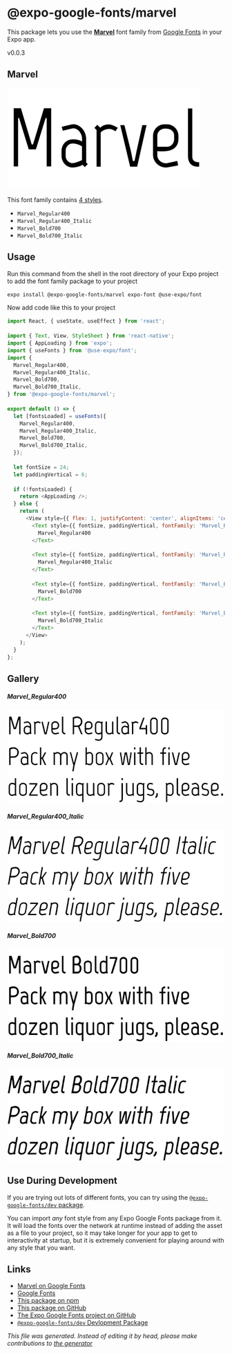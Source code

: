 # @expo-google-fonts/marvel

This package lets you use the [**Marvel**](https://fonts.google.com/specimen/Marvel) font family from [Google Fonts](https://fonts.google.com/) in your Expo app.

v0.0.3

## Marvel

![Marvel](./font-family.png)

This font family contains [4 styles](#gallery).

- `Marvel_Regular400`
- `Marvel_Regular400_Italic`
- `Marvel_Bold700`
- `Marvel_Bold700_Italic`

## Usage

Run this command from the shell in the root directory of your Expo project to add the font family package to your project
```sh
expo install @expo-google-fonts/marvel expo-font @use-expo/font
```

Now add code like this to your project
```js
import React, { useState, useEffect } from 'react';

import { Text, View, StyleSheet } from 'react-native';
import { AppLoading } from 'expo';
import { useFonts } from '@use-expo/font';
import {
  Marvel_Regular400,
  Marvel_Regular400_Italic,
  Marvel_Bold700,
  Marvel_Bold700_Italic,
} from '@expo-google-fonts/marvel';

export default () => {
  let [fontsLoaded] = useFonts({
    Marvel_Regular400,
    Marvel_Regular400_Italic,
    Marvel_Bold700,
    Marvel_Bold700_Italic,
  });

  let fontSize = 24;
  let paddingVertical = 6;

  if (!fontsLoaded) {
    return <AppLoading />;
  } else {
    return (
      <View style={{ flex: 1, justifyContent: 'center', alignItems: 'center' }}>
        <Text style={{ fontSize, paddingVertical, fontFamily: 'Marvel_Regular400' }}>
          Marvel_Regular400
        </Text>

        <Text style={{ fontSize, paddingVertical, fontFamily: 'Marvel_Regular400_Italic' }}>
          Marvel_Regular400_Italic
        </Text>

        <Text style={{ fontSize, paddingVertical, fontFamily: 'Marvel_Bold700' }}>
          Marvel_Bold700
        </Text>

        <Text style={{ fontSize, paddingVertical, fontFamily: 'Marvel_Bold700_Italic' }}>
          Marvel_Bold700_Italic
        </Text>
      </View>
    );
  }
};

```

## Gallery

##### Marvel_Regular400
![Marvel_Regular400](./3762fad5facc07dfebad111a683192dbddb8dc02a4a43406d2c79a4303b11b95.ttf.png)

##### Marvel_Regular400_Italic
![Marvel_Regular400_Italic](./aaf0a4ec8425cfad4c7d8c41f37da8d7de878baf6fe877de46e9bb6a21afa443.ttf.png)

##### Marvel_Bold700
![Marvel_Bold700](./84edf56bb5528f4a5a646cc54e1df7f8b8f0acfcab08ba176e2140d05e3576dc.ttf.png)

##### Marvel_Bold700_Italic
![Marvel_Bold700_Italic](./3b41fd323f8f2702af4eac210e3a7aaccc576298b28256bf11c98cba436c90c9.ttf.png)


## Use During Development

If you are trying out lots of different fonts, you can try using the [`@expo-google-fonts/dev` package](https://github.com/expo/google-fonts/tree/master/font-packages/dev#readme).

You can import *any* font style from any Expo Google Fonts package from it. It will load the fonts
over the network at runtime instead of adding the asset as a file to your project, so it may take longer
for your app to get to interactivity at startup, but it is extremely convenient
for playing around with any style that you want.

## Links

- [Marvel on Google Fonts](https://fonts.google.com/specimen/Marvel)
- [Google Fonts](https://fonts.google.com/)
- [This package on npm](https://www.npmjs.com/package/@expo-google-fonts/marvel)
- [This package on GitHub](https://github.com/expo/google-fonts/tree/master/font-packages/marvel)
- [The Expo Google Fonts project on GitHub](https://github.com/expo/google-fonts)
- [`@expo-google-fonts/dev` Devlopment Package](https://github.com/expo/google-fonts/tree/master/font-packages/dev)


*This file was generated. Instead of editing it by head, please make contributions to [the generator](https://github.com/expo/google-fonts/tree/master/packages/generator)*
